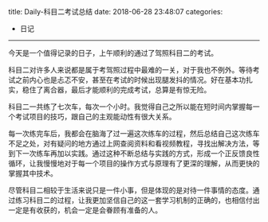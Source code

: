 title: Daily-科目二考试总结
date: 2018-06-28 23:48:07
categories:
- 日记

---

今天是一个值得记录的日子，上午顺利的通过了驾照科目二的考试。

科目二对许多人来说都是属于考驾照过程中最难的一关，对于我也不例外。等待考试之前内心也是忐忑不安，甚至在考试的时候出现腿发抖的情况。好在基本功扎实，稳住了离合器，最后才能顺利的完成考试，总算是有惊无险。

科目二一共练了七次车，每次一个小时。我觉得自己之所以能在短时间内掌握每一个考试项目的技巧，跟自己的主观能动性有很大关系。

每一次练完车后，我都会在脑海了过一遍这次练车的过程，然后总结自己这次练车不足之处，对有疑问的地方通过上网查阅资料和看视频教程，寻找出解决方法，等到下一次练车再加以实践。通过这种不断总结与实践的方式，形成一个正反馈良性循环，让我慢慢地对于每一个项目的操作方式与原理有了更深的理解，从而更快的掌握其中技术。

尽管科目二相较于生活来说只是一件小事，但是体现的是对待一件事情的态度。通过练习科目二的过程，让我更加坚信自己的这一套学习机制的正确的，也相信付出一定是有收获的，机会一定是会眷顾有准备的人。




